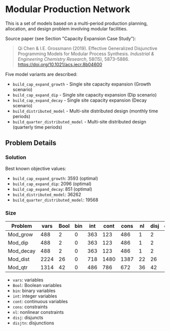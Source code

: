 # Modular Production Network

This is a set of models based on a multi-period production planning, allocation, and design problem involving modular facilities.

Source paper (see Section "Capacity Expansion Case Study"):

> Qi Chen & I.E. Grossmann (2019). Effective Generalized Disjunctive Programming Models for Modular Process Synthesis. *Industrial & Engineering Chemistry Research*, 58(15), 5873–5886. https://doi.org/10.1021/acs.iecr.8b04600


Five model variants are described:

- ``build_cap_expand_growth`` - Single site capacity expansion (Growth scenario)
- ``build_cap_expand_dip`` - Single site capacity expansion (Dip scenario)
- ``build_cap_expand_decay`` - Single site capacity expansion (Decay scenario)
- ``build_distributed_model`` - Multi-site distributed design (monthly time periods)
- ``build_quarter_distributed_model`` - Multi-site distributed design (quarterly time periods)


## Problem Details

### Solution

Best known objective values:
- ``build_cap_expand_growth``: 3593 (optimal)
- ``build_cap_expand_dip``: 2096 (optimal)
- ``build_cap_expand_decay``: 851 (optimal)
- ``build_distributed_model``: 36262
- ``build_quarter_distributed_model``: 19568

### Size

| Problem   | vars | Bool | bin | int | cont | cons | nl | disj | disjtn |
|-----------|------|------|-----|-----|------|------|----|------|--------|
| Mod_grow | 488 | 2 | 0 | 363 | 123 | 486 | 1 | 2 | 1 |
| Mod_dip | 488 | 2 | 0 | 363 | 123 | 486 | 1 | 2 | 1 |
| Mod_decay | 488 | 2 | 0 | 363 | 123 | 486 | 1 | 2 | 1 |
| Mod_dist | 2224 | 26 | 0 | 718 | 1480 | 1387 | 22 | 26 | 13 |
| Mod_qtr | 1314 | 42 | 0 | 486 | 786 | 672 | 36 | 42 | 21 |


- ``vars``: variables
- ``Bool``: Boolean variables
- ``bin``: binary variables
- ``int``: integer variables
- ``cont``: continuous variables
- ``cons``: constraints
- ``nl``: nonlinear constraints
- ``disj``: disjuncts
- ``disjtn``: disjunctions
